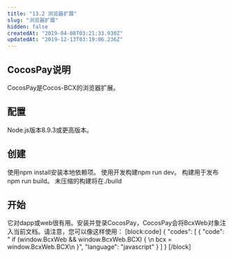 ```yaml
---
title: "13.2 浏览器扩展"
slug: "浏览器扩展"
hidden: false
createdAt: "2019-04-08T03:21:33.930Z"
updatedAt: "2019-12-13T03:19:06.236Z"
---
```

## CocosPay说明
CocosPay是Cocos-BCX的浏览器扩展。

## 配置
Node.js版本8.9.3或更高版本。

## 创建
使用npm install安装本地依赖项。
使用开发构建npm run dev。
构建用于发布npm run build。
未压缩的构建将在./build

## 开始
它对dapp或web很有用。安装并登录CocosPay，CocosPay会将BcxWeb对象注入当前文档。请注意，您可以像这样使用：
[block:code]
{
  "codes": [
    {
      "code": "  if (window.BcxWeb && window.BcxWeb.BCX) { \n      bcx = window.BcxWeb.BCX\n    }",
      "language": "javascript"
    }
  ]
}
[/block]